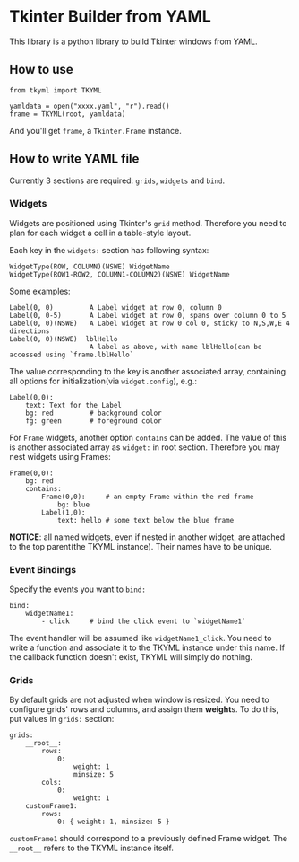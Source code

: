 Tkinter Builder from YAML
=========================

This library is a python library to build Tkinter windows from YAML.

## How to use

```
from tkyml import TKYML

yamldata = open("xxxx.yaml", "r").read()
frame = TKYML(root, yamldata)
```

And you'll get `frame`, a `Tkinter.Frame` instance.

## How to write YAML file

Currently 3 sections are required: `grids`, `widgets` and `bind`.

### Widgets

Widgets are positioned using Tkinter's `grid` method. Therefore you need to
plan for each widget a cell in a table-style layout.

Each key in the `widgets:` section has following syntax:

    WidgetType(ROW, COLUMN)(NSWE) WidgetName
    WidgetType(ROW1-ROW2, COLUMN1-COLUMN2)(NSWE) WidgetName

Some examples:
    
    Label(0, 0)         A Label widget at row 0, column 0
    Label(0, 0-5)       A Label widget at row 0, spans over column 0 to 5
    Label(0, 0)(NSWE)   A Label widget at row 0 col 0, sticky to N,S,W,E 4 directions
    Label(0, 0)(NSWE)  lblHello
                        A label as above, with name lblHello(can be accessed using `frame.lblHello`

The value corresponding to the key is another associated array, containing
all options for initialization(via `widget.config`), e.g.:

    Label(0,0):
        text: Text for the Label
        bg: red         # background color
        fg: green       # foreground color

For `Frame` widgets, another option `contains` can be added. The value of this
is another associated array as `widget:` in root section. Therefore you may
nest widgets using Frames:

    Frame(0,0):
        bg: red
        contains:
            Frame(0,0):     # an empty Frame within the red frame
                bg: blue
            Label(1,0):
                text: hello # some text below the blue frame

**NOTICE**: all named widgets, even if nested in another widget, are attached
to the top parent(the TKYML instance). Their names have to be unique.

### Event Bindings

Specify the events you want to `bind:`
    
    bind:
        widgetName1:
            - click     # bind the click event to `widgetName1`

The event handler will be assumed like `widgetName1_click`. You need to write a
function and associate it to the TKYML instance under this name. If the
callback function doesn't exist, TKYML will simply do nothing.

### Grids

By default grids are not adjusted when window is resized. You need to configure
grids' rows and columns, and assign them **weight**s. To do this, put values
in `grids:` section:

    grids:
        __root__:
            rows:
                0: 
                    weight: 1
                    minsize: 5
            cols:
                0:
                    weight: 1
        customFrame1:
            rows:
                0: { weight: 1, minsize: 5 }

`customFrame1` should correspond to a previously defined Frame widget. The
`__root__` refers to the TKYML instance itself.
